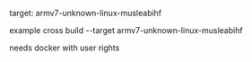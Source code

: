 target: armv7-unknown-linux-musleabihf

example
cross build --target armv7-unknown-linux-musleabihf

needs docker with user rights

